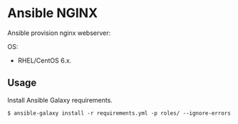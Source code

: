 Ansible NGINX
=============

Ansible provision nginx webserver:

OS:
- RHEL/CentOS 6.x.

Usage
-----

Install Ansible Galaxy requirements.

    $ ansible-galaxy install -r requirements.yml -p roles/ --ignore-errors

